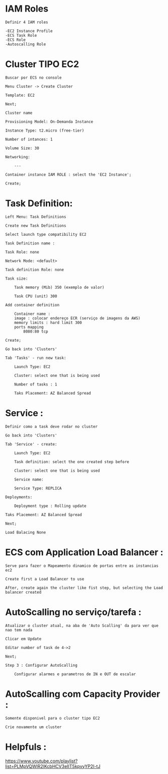 # IAM Roles
    
    Definir 4 IAM roles

    -EC2 Instance Profile
    -ECS Task Role
    -ECS Role
    -Autoscalling Role

# Cluster TIPO EC2 

    Buscar por ECS no console

    Menu Cluster -> Create Cluster

    Template: EC2

    Next;

    Cluster name 

    Provisioning Model: On-Demanda Instance

    Instance Type: t2.micro (free-tier)

    Number of intances: 1

    Volume Size: 30

    Networking: 

        ---

    Container instance IAM ROLE : select the 'EC2 Instance';

    Create;

# Task Definition:

    Left Menu: Task Definitions

    Create new Task Definitions

    Select launch type compatibility EC2

    Task Definition name :

    Task Role: none

    Network Mode: <default>

    Task definition Role: none

    Task size: 
        
        Task memory (Mib) 350 (exemplo de valor)

        Task CPU (unit) 300

    Add container definition

        Container name : 
        image : colocar endereço ECR (serviço de imagens da AWS) 
        memory limits : hard limit 300
        ports mapping
            8080:80 tcp

    Create;

    Go back into 'Clusters'

    Tab 'Tasks' - run new task:

        Launch Type: EC2

        Cluster: select one that is being used

        Number of tasks : 1 

        Taks Placement: AZ Balanced Spread

# Service :

    Definir como a task deve rodar no cluster

    Go back into 'Clusters'

    Tab 'Service' - create:

        Launch Type: EC2
        
        Task definition: select the one created step before

        Cluster: select one that is being used

        Service name:

        Service Type: REPLICA

    Deployments: 

        Deployment type : Rolling update

    Taks Placement: AZ Balanced Spread

    Next;

    Load Balacing None

# ECS com Application Load Balancer :

    Serve para fazer o Mapeamento dinamico de portas entre as instancias ec2 

    Create first a Load Balancer to use 

    After, create again the cluster like fist step, but selecting the Load balancer created 

# AutoScalling no serviço/tarefa :

    Atualizar o cluster atual, na aba de 'Auto Scalling' da para ver que nao tem nada

    Clicar em Update

    Editar number of task de 4->2

    Next;

    Step 3 : Configurar AutoScalling

        Configurar alarmes e parametros de IN e OUT de escalar

# AutoScalling com Capacity Provider :

    Somente disponivel para o cluster tipo EC2

    Crie novamente um cluster 

    

# Helpfuls : 

https://www.youtube.com/playlist?list=PLMpVQWIR2lKcbHCV3eIIT5kpvyYP2I-tJ